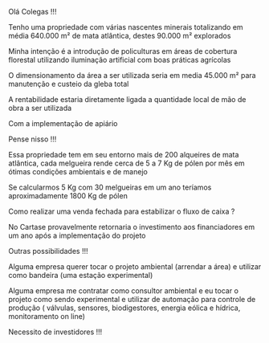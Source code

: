 Olá Colegas !!!

Tenho uma propriedade com várias nascentes minerais totalizando em média 640.000 m² de mata atlântica, destes 90.000 m² explorados
   
Minha intenção é a introdução de policulturas em áreas de cobertura florestal utilizando iluminação artificial com boas práticas agrícolas
    
O dimensionamento da área a ser utilizada seria em media 45.000 m² para manutenção e custeio da gleba total
    
A rentabilidade estaria diretamente ligada a quantidade local de mão de obra a ser utilizada
    
Com a implementação de apiário
    
Pense nisso !!!

Essa propriedade tem em seu entorno mais de 200 alqueires de mata atlântica, cada melgueira rende cerca de 5 a 7 Kg de
pólen por mês em ótimas condições ambientais e de manejo
 
Se calcularmos 5 Kg com 30 melgueiras em um ano teríamos aproximadamente 1800 Kg de pólen
 
Como realizar uma venda fechada para estabilizar o fluxo de caixa ?
 
No Cartase provavelmente retornaria o investimento aos financiadores em um ano após a implementação do projeto
 
Outras possibilidades !!!
 
Alguma empresa querer tocar o projeto ambiental (arrendar a área) e utilizar como bandeira (uma estação experimental)
 
Alguma empresa me contratar como consultor ambiental e eu tocar o projeto como sendo experimental e utilizar de automação para controle de produção
( válvulas, sensores, biodigestores, energia eólica e hídrica, monitoramento on line)
 
Necessito de investidores !!!
